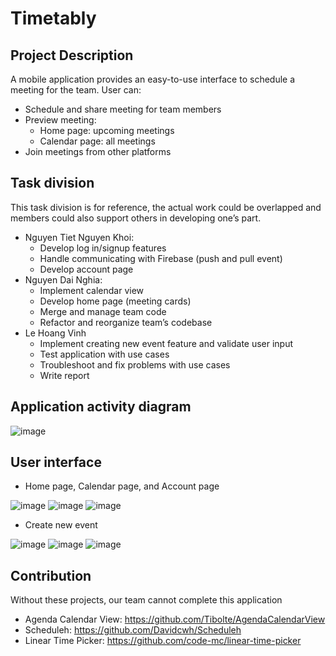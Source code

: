 # Timetably
## Project Description
A mobile application provides an easy-to-use interface to schedule a meeting for the team.
User can:
- Schedule and share meeting for team members
- Preview meeting:
  + Home page: upcoming meetings
  + Calendar page: all meetings
- Join meetings from other platforms

## Task division
This task division is for reference, the actual work could be overlapped and members could also support others in developing one’s part.
- Nguyen Tiet Nguyen Khoi:
  + Develop log in/signup features
  + Handle communicating with Firebase (push and pull event)
  + Develop account page
- Nguyen Dai Nghia:
  + Implement calendar view
  + Develop home page (meeting cards)
  + Merge and manage team code
  + Refactor and reorganize team’s codebase
- Le Hoang Vinh
  + Implement creating new event feature and validate user input
  + Test application with use cases
  + Troubleshoot and fix problems with use cases
  + Write report

## Application activity diagram
![image](https://user-images.githubusercontent.com/82669577/119269548-72734900-bc22-11eb-9716-66e75ad81a6f.png)

## User interface
- Home page, Calendar page, and Account page

![image](https://user-images.githubusercontent.com/82669577/119269610-cda53b80-bc22-11eb-9812-b3b31a812297.png)
![image](https://user-images.githubusercontent.com/82669577/119269619-d1d15900-bc22-11eb-9c0d-34e65d34e5d2.png)
![image](https://user-images.githubusercontent.com/82669577/119269626-d6960d00-bc22-11eb-9aa4-582d188774ec.png)

- Create new event

![image](https://user-images.githubusercontent.com/82669577/119269652-f299ae80-bc22-11eb-9362-115b9eba8d05.png)
![image](https://user-images.githubusercontent.com/82669577/119269656-f62d3580-bc22-11eb-9857-a9fe34f8908d.png)
![image](https://user-images.githubusercontent.com/82669577/119269659-f9c0bc80-bc22-11eb-992d-7e19a338fea2.png)

## Contribution
Without these projects, our team cannot complete this application
- Agenda Calendar View: https://github.com/Tibolte/AgendaCalendarView
- Scheduleh: https://github.com/Davidcwh/Scheduleh
- Linear Time Picker: https://github.com/code-mc/linear-time-picker
